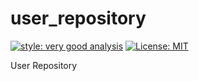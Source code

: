 # user_repository

[![style: very good analysis][very_good_analysis_badge]][very_good_analysis_link]
[![License: MIT][license_badge]][license_link]

User Repository

[license_badge]: https://img.shields.io/badge/license-MIT-blue.svg
[license_link]: https://opensource.org/licenses/MIT
[very_good_analysis_badge]: https://img.shields.io/badge/style-very_good_analysis-B22C89.svg
[very_good_analysis_link]: https://pub.dev/packages/very_good_analysis
